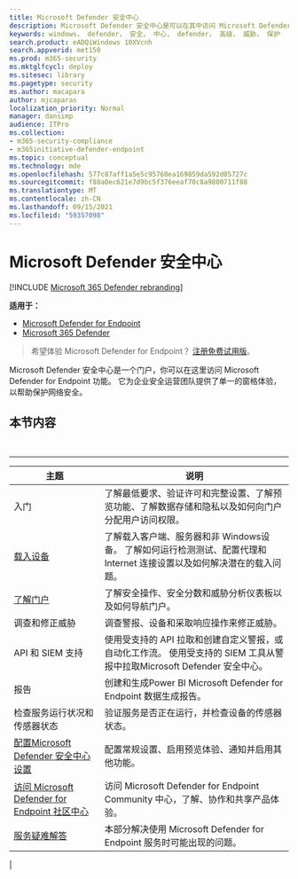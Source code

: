 ```yaml
---
title: Microsoft Defender 安全中心
description: Microsoft Defender 安全中心是可以在其中访问 Microsoft Defender for Endpoint 的门户。
keywords: windows， defender， 安全， 中心， defender， 高级， 威胁， 保护
search.product: eADQiWindows 10XVcnh
search.appverid: met150
ms.prod: m365-security
ms.mktglfcycl: deploy
ms.sitesec: library
ms.pagetype: security
ms.author: macapara
author: mjcaparas
localization_priority: Normal
manager: dansimp
audience: ITPro
ms.collection:
- m365-security-compliance
- m365initiative-defender-endpoint
ms.topic: conceptual
ms.technology: mde
ms.openlocfilehash: 577c87aff1a5e5c95760ea169859da592d05727c
ms.sourcegitcommit: f88a0ec621e7d9bc5f376eeaf70c8a9800711f88
ms.translationtype: MT
ms.contentlocale: zh-CN
ms.lasthandoff: 09/15/2021
ms.locfileid: "59357098"
---
```

# <a name="microsoft-defender-security-center"></a>Microsoft Defender 安全中心

[!INCLUDE [Microsoft 365 Defender rebranding](../../includes/microsoft-defender.md)]

**适用于：**
- [Microsoft Defender for Endpoint](https://go.microsoft.com/fwlink/p/?linkid=2154037)
- [Microsoft 365 Defender](https://go.microsoft.com/fwlink/?linkid=2118804)

> 希望体验 Microsoft Defender for Endpoint？ [注册免费试用版](https://signup.microsoft.com/create-account/signup?products=7f379fee-c4f9-4278-b0a1-e4c8c2fcdf7e&ru=https://aka.ms/MDEp2OpenTrial?ocid=docs-wdatp-exposedapis-abovefoldlink)。

Microsoft Defender 安全中心是一个门户，你可以在这里访问 Microsoft Defender for Endpoint 功能。 它为企业安全运营团队提供了单一的窗格体验，以帮助保护网络安全。

## <a name="in-this-section"></a>本节内容

<br>

****

|主题|说明|
|---|---|
|入门|了解最低要求、验证许可和完整设置、了解预览功能、了解数据存储和隐私以及如何向门户分配用户访问权限。|
|[载入设备](onboard-configure.md)|了解载入客户端、服务器和非 Windows设备。 了解如何运行检测测试、配置代理和 Internet 连接设置以及如何解决潜在的载入问题。|
|[了解门户](use.md)|了解安全操作、安全分数和威胁分析仪表板以及如何导航门户。|
|调查和修正威胁|调查警报、设备和采取响应操作来修正威胁。|
|API 和 SIEM 支持|使用受支持的 API 拉取和创建自定义警报，或自动化工作流。 使用受支持的 SIEM 工具从警报中拉取Microsoft Defender 安全中心。|
|报告|创建和生成Power BI Microsoft Defender for Endpoint 数据生成报告。|
|检查服务运行状况和传感器状态|验证服务是否正在运行，并检查设备的传感器状态。|
|[配置Microsoft Defender 安全中心设置](preferences-setup.md)|配置常规设置、启用预览体验、通知并启用其他功能。|
|[访问 Microsoft Defender for Endpoint 社区中心](community.md)|访问 Microsoft Defender for Endpoint Community 中心，了解、协作和共享产品体验。|
|[服务疑难解答](troubleshoot-mdatp.md)|本部分解决使用 Microsoft Defender for Endpoint 服务时可能出现的问题。|
|
